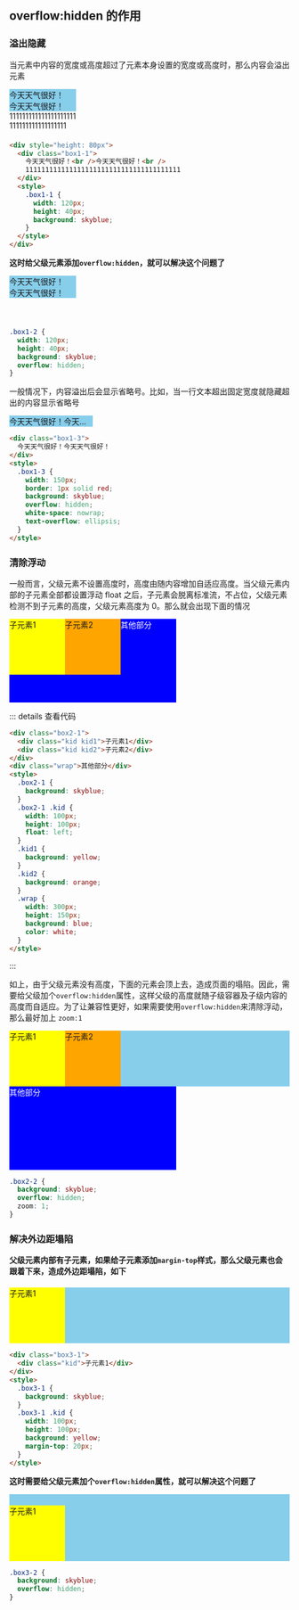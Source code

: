 ## overflow:hidden 的作用

### 溢出隐藏

当元素中内容的宽度或高度超过了元素本身设置的宽度或高度时，那么内容会溢出元素

<div style="height: 80px">
  <div class="box1-1">
    今天天气很好！<br />今天天气很好！<br />
    111111111111111111111111111111111111111
  </div>
  <style>
    .box1-1 {
      width: 120px;
      height: 40px;
      background: skyblue;
    }
  </style>
</div>

```html
<div style="height: 80px">
  <div class="box1-1">
    今天天气很好！<br />今天天气很好！<br />
    111111111111111111111111111111111111111
  </div>
  <style>
    .box1-1 {
      width: 120px;
      height: 40px;
      background: skyblue;
    }
  </style>
</div>
```

**这时给父级元素添加`overflow:hidden`，就可以解决这个问题了**

<div style="height: 80px">
  <div class="box1-2">
    今天天气很好！<br />今天天气很好！<br />
    111111111111111111111111111111111111111
  </div>
  <style>
    .box1-2 {
      width: 120px;
      height: 40px;
      background: skyblue;
      overflow: hidden;
    }
  </style>
</div>

```css
.box1-2 {
  width: 120px;
  height: 40px;
  background: skyblue;
  overflow: hidden;
}
```

一般情况下，内容溢出后会显示省略号。比如，当一行文本超出固定宽度就隐藏超出的内容显示省略号

<div class="box1-3">
  今天天气很好！今天天气很好！
</div>
<style>
  .box1-3 {
    width: 150px;
    background: skyblue;
    overflow: hidden;
    white-space: nowrap;
    text-overflow: ellipsis;
  }
</style>

```html
<div class="box1-3">
  今天天气很好！今天天气很好！
</div>
<style>
  .box1-3 {
    width: 150px;
    border: 1px solid red;
    background: skyblue;
    overflow: hidden;
    white-space: nowrap;
    text-overflow: ellipsis;
  }
</style>
```

### 清除浮动

一般而言，父级元素不设置高度时，高度由随内容增加自适应高度。当父级元素内部的子元素全部都设置浮动 float 之后，子元素会脱离标准流，不占位，父级元素检测不到子元素的高度，父级元素高度为 0。那么就会出现下面的情况

<div class="box2-1">
  <div class="kid kid1">子元素1</div>
  <div class="kid kid2">子元素2</div>
</div>
<div class="wrap">其他部分</div>
<style>
  .box2-1 {
    background: skyblue;
  }
  .box2-1 .kid {
    width: 100px;
    height: 100px;
    float: left;
  }
  .kid1 {
    background: yellow;
  }
  .kid2 {
    background: orange;
  }
  .wrap {
    width: 300px;
    height: 150px;
    background: blue;
    color: white;
  }
</style>

::: details 查看代码

```html
<div class="box2-1">
  <div class="kid kid1">子元素1</div>
  <div class="kid kid2">子元素2</div>
</div>
<div class="wrap">其他部分</div>
<style>
  .box2-1 {
    background: skyblue;
  }
  .box2-1 .kid {
    width: 100px;
    height: 100px;
    float: left;
  }
  .kid1 {
    background: yellow;
  }
  .kid2 {
    background: orange;
  }
  .wrap {
    width: 300px;
    height: 150px;
    background: blue;
    color: white;
  }
</style>
```

:::

如上，由于父级元素没有高度，下面的元素会顶上去，造成页面的塌陷。因此，需要给父级加个`overflow:hidden`属性，这样父级的高度就随子级容器及子级内容的高度而自适应。为了让兼容性更好，如果需要使用`overflow:hidden`来清除浮动，那么最好加上 `zoom:1`

<div class="box2-2">
  <div class="kid kid1">子元素1</div>
  <div class="kid kid2">子元素2</div>
</div>
<div class="wrap">其他部分</div>
<style>
  .box2-2 {
    background: skyblue;
    overflow: hidden;
    zoom: 1;
  }
  .box2-2 .kid {
    width: 100px;
    height: 100px;
    float: left;
  }
  .kid1 {
    background: yellow;
  }
  .kid2 {
    background: orange;
  }
  .wrap {
    width: 300px;
    height: 150px;
    background: blue;
    color: white;
  }
</style>

```css
.box2-2 {
  background: skyblue;
  overflow: hidden;
  zoom: 1;
}
```

### 解决外边距塌陷

**父级元素内部有子元素，如果给子元素添加`margin-top`样式，那么父级元素也会跟着下来，造成外边距塌陷，如下**

<div class="box3-1">
  <div class="kid">子元素1</div>
</div>
<style>
  .box3-1 {
    background: skyblue;
  }
  .box3-1 .kid {
    width: 100px;
    height: 100px;
    background: yellow;
    margin-top: 20px;
  }
</style>

```html
<div class="box3-1">
  <div class="kid">子元素1</div>
</div>
<style>
  .box3-1 {
    background: skyblue;
  }
  .box3-1 .kid {
    width: 100px;
    height: 100px;
    background: yellow;
    margin-top: 20px;
  }
</style>
```

**这时需要给父级元素加个`overflow:hidden`属性，就可以解决这个问题了**

<div class="box3-2">
  <div class="kid">子元素1</div>
</div>
<style>
  .box3-2 {
    background: skyblue;
    overflow: hidden;
  }
  .box3-2 .kid {
    width: 100px;
    height: 100px;
    background: yellow;
    margin-top: 20px;
  }
</style>

```css
.box3-2 {
  background: skyblue;
  overflow: hidden;
}
```
